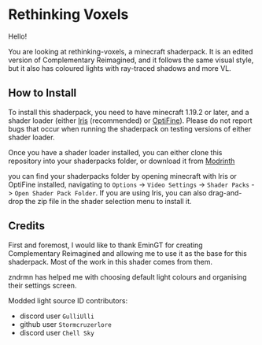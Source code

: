 # Rethinking Voxels
Hello!

You are looking at rethinking-voxels, a minecraft shaderpack. It is an edited version of Complementary Reimagined, and it follows the same visual style, but it also has coloured lights with ray-traced shadows and more VL.

## How to Install

To install this shaderpack, you need to have minecraft 1.19.2 or later, and a shader loader (either [Iris](https://irisshaders.net) (recommended) or [OptiFine](https://optifine.net)). Please do not report bugs that occur when running the shaderpack on testing versions of either shader loader.

Once you have a shader loader installed, you can either clone this repository into your shaderpacks folder, or download it from [Modrinth](https://modrinth.com/shader/rethinking-voxels)

you can find your shaderpacks folder by opening minecraft with Iris or OptiFine installed, navigating to `Options` -> `Video Settings` -> `Shader Packs` -> `Open Shader Pack Folder`. If you are using Iris, you can also drag-and-drop the zip file in the shader selection menu to install it.

## Credits

First and foremost, I would like to thank EminGT for creating Complementary Reimagined and allowing me to use it as the base for this shaderpack. Most of the work in this shader comes from them.

zndrmn has helped me with choosing default light colours and organising their settings screen.

Modded light source ID contributors:

 - discord user `GulliUlli`
 - github user `Stormcruzerlore`
 - discord user `Chell Sky`